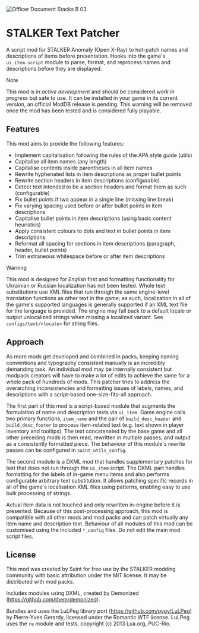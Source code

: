 ![Officer Document Stacks B 03](https://github.com/augustsaintfreytag/stalker-text-patcher/assets/7656669/6fddb4e4-ed3b-491b-9bc2-ec29cdfff1ee)

# STALKER Text Patcher

A script mod for STALKER Anomaly (Open X-Ray) to hot-patch names and descriptions of items before presentation. Hooks into the game's `ui_item.script` module to parse, format, and reprocess names and descriptions before they are displayed.

> [!NOTE]
> This mod is in *active development* and should be considered *work in progress* but safe to use.
> It can be installed in your game in its current version, an official ModDB release is pending.
> This warning will be removed once the mod has been tested and is considered fully playable.

## Features

This mod aims to provide the following features:

- Implement capitalisation following the rules of the APA style guide (utils)
- Capitalise all item names (any length)
- Capitalise contents inside parentheses in all item names
- Rewrite hyphenated lists in item descriptions as proper bullet points
- Rewrite section headers in item descriptions (configurable)
- Detect text intended to be a section headers and format them as such (configurable)
- Fix bullet points if two appear in a single line (missing line break)
- Fix varying spacing used before or after bullet points in item descriptions
- Capitalise bullet points in item descriptions (using basic content heuristics)
- Apply consistent colours to dots and text in bullet points in item descriptions
- Reformat all spacing for sections in item descriptions (paragraph, header, bullet points)
- Trim extraneous whitespace before or after item descriptions

> [!WARNING]
> This mod is designed for *English* first and formatting functionality for Ukrainian or Russian localization has not been tested. Whole text substitutions use XML files that run through the same engine-level translation functions as other text in the game; as such, localization in all of the game's supported languages is generally supported if an XML text file for the language is provided. The engine may fall back to a default locale or output unlocalized strings when missing a localized variant. See `configs/text/<locale>` for string files.

## Approach

As more mods get developed and combined in packs, keeping naming conventions and typography consistent manually is an incredibly demanding task. An individual mod may be internally consistent but modpack creators will have to make a lot of edits to achieve the same for a whole pack of hundreds of mods. This patcher tries to address the overarching inconsistencies and formatting issues of labels, names, and descriptions with a script-based one-size-fits-all approach.

The first part of this mod is a script-based module that augments the formulation of name and description texts via `ui_item`. Game engine calls two primary functions, `item_name` and the pair of `build_desc_header` and `build_desc_footer` to process item-related text (e.g. text shown in player inventory and tooltips). The text concatenated by the base game and all other preceding mods is then read, rewritten in multiple passes, and output as a consistently formatted piece. The behaviour of this module's rewrite passes can be configured in `saint_utils_config`.

The second module is a DXML mod that handles supplementary patches for text that does not run through the `ui_item` script. The DXML part handles formatting for the labels of in-game menu items and also performs configurable arbitrary text substitution. It allows patching specific records in all of the game's localisation XML files using patterns, enabling easy to use bulk processing of strings.

Actual item data is not touched and only rewritten in-engine before it is presented. Because of this post-processing approach, this mod is compatible with all other mods and mod packs and can patch virtually any item name and description text. Behaviour of all modules of this mod can be customised using the included `*_config` files. Do not edit the main mod script files.

## License

This mod was created by Saint for free use by the STALKER modding community with basic attribution under the MIT license. It may be distributed with mod packs.

Includes modules using DXML, created by Demonized (https://github.com/themrdemonized).

Bundles and uses the LuLPeg library port (https://github.com/pygy/LuLPeg) by Pierre-Yves Gerardy, licensed under the Romantic WTF license.
LuLPeg uses the `re` module and tests, copyright (c) 2013 Lua.org, PUC-Rio.

